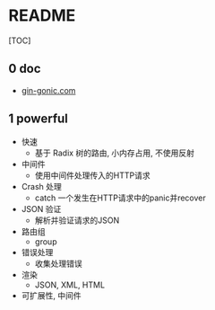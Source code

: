 # README

[TOC]

## 0 doc

- [gin-gonic.com](https://gin-gonic.com/zh-cn/docs/)

## 1 powerful

- 快速
  - 基于 Radix 树的路由, 小内存占用, 不使用反射
- 中间件
  - 使用中间件处理传入的HTTP请求
- Crash 处理
  - catch 一个发生在HTTP请求中的panic并recover
- JSON 验证
  - 解析并验证请求的JSON
- 路由组
  - group
- 错误处理
  - 收集处理错误
- 渲染
  - JSON, XML, HTML
- 可扩展性, 中间件
